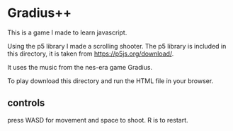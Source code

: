 # Gradius++

This is a game I made to learn javascript.

Using the p5 library I made a scrolling shooter. The p5 library is included in this directory, it is taken from https://p5js.org/download/.

It uses the music from the nes-era game Gradius.

To play download this directory and run the HTML file in your browser.

## controls
press WASD for movement and space to shoot. R is to restart.
